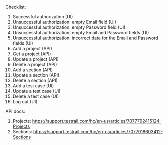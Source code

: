 Checklist:
1. Successful authorization (UI)
2. Unsuccessful authorization: empty Email field (UI)
3. Unsuccessful authorization: empty Password field (UI)
4. Unsuccessful authorization: empty Email and Password fields (UI)
5. Unsuccessful authorization: incorrect data for the Email and Password fields (UI)
6. Add a project (API)
7. Get a project (API)
8. Update a project (API)
9. Delete a project (API)
10. Add a section (API)
11. Update a section (API)
12. Delete a section (API)
13. Add a test case (UI)
14. Update a test case (UI)
15. Delete a test case (UI)
16. Log out (UI)

API docs:
1. Projects: https://support.testrail.com/hc/en-us/articles/7077792415124-Projects 
2. Sections: https://support.testrail.com/hc/en-us/articles/7077918603412-Sections